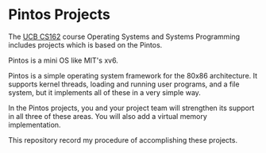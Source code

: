 Pintos Projects
===============

The [UCB CS162](https://cs162.eecs.berkeley.edu/) course Operating Systems and Systems Programming
includes projects which is based on the Pintos.

Pintos is a mini OS like MIT's xv6.

Pintos is a simple operating system framework for the 80x86 architecture. It supports kernel threads, loading and running user programs, and a file system, but it implements all of these in a very simple way.

In the Pintos projects, you and your project team will strengthen its support in all three of these areas. You will also add a virtual memory implementation. 

This repository record my procedure of accomplishing these projects.
